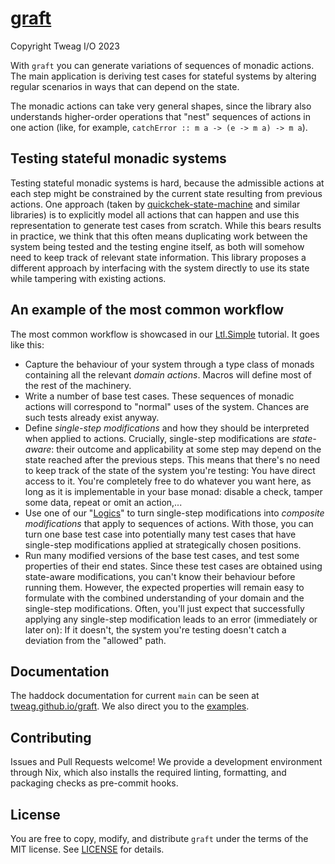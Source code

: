 # [graft](https://github.com/tweag/graft)

Copyright Tweag I/O 2023

With `graft` you can generate variations of sequences of monadic
actions. The main application is deriving test cases for stateful
systems by altering regular scenarios in ways that can depend on the
state.

The monadic actions can take very general shapes, since the library
also understands higher-order operations that "nest" sequences of
actions in one action (like, for example, `catchError :: m a -> (e -> m
a) -> m a`).

## Testing stateful monadic systems

Testing stateful monadic systems is hard, because the admissible
actions at each step might be constrained by the current state
resulting from previous actions. One approach (taken by
[quickchek-state-machine](https://hackage.haskell.org/package/quickcheck-state-machine)
and similar libraries) is to explicitly model all actions that can
happen and use this representation to generate test cases from
scratch. While this bears results in practice, we think that this
often means duplicating work between the system being tested and the
testing engine itself, as both will somehow need to keep track of
relevant state information. This library proposes a different approach
by interfacing with the system directly to use its state while
tampering with existing actions.

## An example of the most common workflow

The most common workflow is showcased in our
[Ltl.Simple](./src/Example/Ltl.Simple.hs) tutorial. It goes like this: 
- Capture the behaviour of your system through a type class of monads
  containing all the relevant _domain actions_. Macros will define most of the
  rest of the machinery.
- Write a number of base test cases. These sequences of monadic actions will
  correspond to "normal" uses of the system. Chances are such tests already
  exist anyway.
- Define _single-step modifications_ and how they should be interpreted when
  applied to actions. Crucially, single-step modifications are _state-aware_:
  their outcome and applicability at some step may depend on the state reached
  after the previous steps. This means that there's no need to keep track of
  the state of the system you're testing: You have direct access to it. You're
  completely free to do whatever you want here, as long as it is implementable
  in your base monad: disable a check, tamper some data, repeat or omit an
  action,...
- Use one of our "[Logics](./src/Logic)" to turn single-step modifications into
  _composite modifications_ that apply to sequences of actions. With those, you
  can turn one base test case into potentially many test cases that have
  single-step modifications applied at strategically chosen positions.
- Run many modified versions of the base test cases, and test some properties
  of their end states. Since these test cases are obtained using state-aware
  modifications, you can't know their behaviour before running them. However,
  the expected properties will remain easy to formulate with the combined
  understanding of your domain and the single-step modifications. Often, you'll
  just expect that successfully applying any single-step modification leads to
  an error (immediately or later on): If it doesn't, the system you're testing
  doesn't catch a deviation from the "allowed" path. 

## Documentation

The haddock documentation for current `main` can be seen at
[tweag.github.io/graft](https://tweag.github.io/graft).
We also direct you to the [examples](./src/Examples).

## Contributing

Issues and Pull Requests welcome! We provide a development environment
through Nix, which also installs the required linting, formatting, and
packaging checks as pre-commit hooks.

## License

You are free to copy, modify, and distribute `graft` under the
terms of the MIT license. See [LICENSE](./LICENSE) for details.
